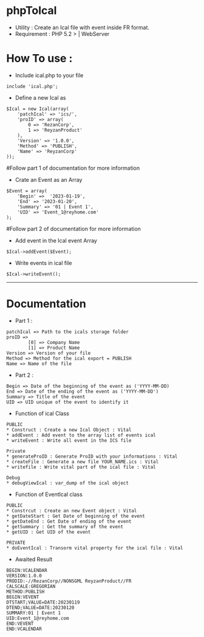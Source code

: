 # phpToIcal
* Utility : Create an Ical file with event inside FR format.
* Requirement : PHP 5.2 > | WebServer

# How To use :
* Include ical.php to your file
```
include 'ical.php';
```
* Define a new Ical as 
````
$Ical = new Ical(array(
    'patchIcal' => 'ics/',
    'proID' => array(
        0 => 'RezanCorp',
        1 => 'ReyzanProduct'
    ),
    'Version' => '1.0.0',
    'Method' => 'PUBLISH',
    'Name' => 'ReyzanCorp'
));
````
#Follow part 1 of documentation for more information

* Crate an Event as an Array
```
$Event = array(
    'Begin' =>  '2023-01-19',
    'End' => '2023-01-20',
    'Summary' => '01 | Event 1',
    'UID' => 'Event_1@reyhome.com'
);
```
#Follow part 2 of documentation for more information

* Add event in the Ical event Array
```
$Ical->addEvent($Event);
```

* Write events in ical file
```
$Ical->writeEvent();
```

------
# Documentation

* Part 1 :
```
patchIcal => Path to the icals storage folder
proID => 
        [0] => Company Name
        [1] => Product Name
Version => Version of your file
Method => Method for the ical export = PUBLISH
Name => Name of the file
```

* Part 2 : 
```
Begin => Date of the beginning of the event as ('YYYY-MM-DD)
End => Date of the ending of the event as ('YYYY-MM-DD')
Summary => Title of the event 
UID => UID unique of the event to identify it
```

* Function of ical Class
```
PUBLIC
* Construct : Create a new Ical Object : Vital
* addEvent : Add event to the array list of events ical
* writeEvent : Write all event in the ICS file

Private
* generateProID : Generate ProID with your informations : Vital
* createFile : Generate a new file YOUR_NAME.ics : Vital
* writefile : Write vital part of the ical file : Vital

Debug
* debugViewIcal : var_dump of the ical object
```

* Function of EventIcal class 
````
PUBLIC 
* Constrcut : Create an new Event object : Vital
* getDateStart : Get Date of beginning of the event
* getDateEnd : Get Date of ending of the event
* getSummary : Get the summary of the event
* getUID : Get UID of the event

PRIVATE 
* doEventIcal : Transorm vital property for the ical file : Vital
````

* Awaited Result 
```
BEGIN:VCALENDAR
VERSION:1.0.0
PRODID:-//RezanCorp//NONSGML ReyzanProduct//FR
CALSCALE:GREGORIAN
METHOD:PUBLISH
BEGIN:VEVENT
DTSTART;VALUE=DATE:20230119
DTEND;VALUE=DATE:20230120
SUMMARY:01 | Event 1
UID:Event_1@reyhome.com
END:VEVENT
END:VCALENDAR
```